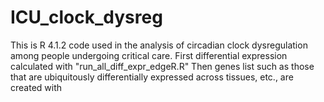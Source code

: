 # ICU_clock_dysreg
This is R 4.1.2 code used in the analysis of circadian clock dysregulation among people undergoing critical care.
First differential expression calculated with "run_all_diff_expr_edgeR.R"
Then genes list such as those that are ubiquitously differentially expressed across tissues, etc., are created with 
